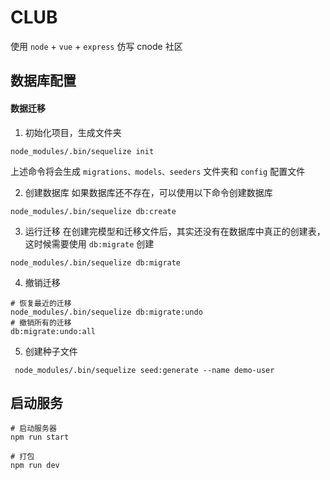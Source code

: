 # CLUB
使用 `node` + `vue` + `express` 仿写 cnode 社区

## 数据库配置
#### 数据迁移
1. 初始化项目，生成文件夹
``` shell
node_modules/.bin/sequelize init
```
上述命令将会生成 `migrations、models、seeders` 文件夹和 `config` 配置文件

2. 创建数据库
如果数据库还不存在，可以使用以下命令创建数据库
``` shell
node_modules/.bin/sequelize db:create
```
3. 运行迁移
在创建完模型和迁移文件后，其实还没有在数据库中真正的创建表，这时候需要使用 `db:migrate` 创建
``` shell
node_modules/.bin/sequelize db:migrate
```

4. 撤销迁移
``` shell
# 恢复最近的迁移
node_modules/.bin/sequelize db:migrate:undo
# 撤销所有的迁移
db:migrate:undo:all
```
5. 创建种子文件
``` shell
 node_modules/.bin/sequelize seed:generate --name demo-user
```
## 启动服务
``` shell
# 启动服务器
npm run start

# 打包
npm run dev

```
